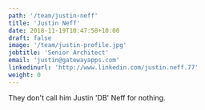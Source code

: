 ```yaml
---
path: '/team/justin-neff'
title: 'Justin Neff'
date: 2018-11-19T10:47:58+10:00
draft: false
image: '/team/justin-profile.jpg'
jobtitle: 'Senior Architect'
email: 'justin@gatewayapps.com'
linkedinurl: 'http://www.linkedin.com/justin.neff.77'
weight: 0
---
```


They don't call him Justin 'DB' Neff for nothing.
